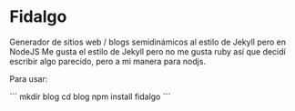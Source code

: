 Fidalgo
=======

Generador de sitios web / blogs semidinámicos al estilo de Jekyll pero en NodeJS
Me gusta el estilo de Jekyll pero no me gusta ruby así que decidí escribir algo parecido, pero a mi manera para nodjs.


Para usar: 

´´´
mkdir blog
cd blog
npm install fidalgo
´´´
